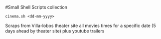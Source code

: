 #Small Shell Scripts collection

```
cinema.sh <dd-mm-yyyy>
```

Scraps from Villa-lobos theater site all movies times for a specific date (5 days ahead by theater site) plus youtube trailers
